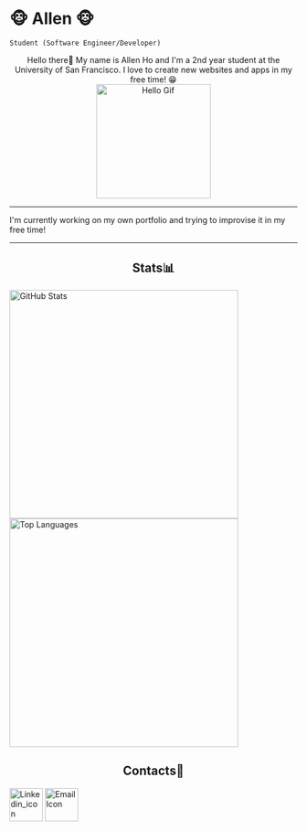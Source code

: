 # 🐵 Allen 🐵

`Student (Software Engineer/Developer)` 
<div align="center">
    Hello there👋 My name is Allen Ho and I'm a 2nd year student at the University of San Francisco. I love to create new websites and apps in my free time! 😁
    <br>
    <img align="center" src="https://media.tenor.com/CedXUNwq3fcAAAAi/tkthao219-bubududu.gif" alt="Hello Gif" title="Hello Gif" width="200" height="200"/>
    <br>
</div>

<hr>

<div>
    <p>I'm currently working on my own portfolio and trying to improvise it in my free time!</p>
</div>
<!-- <hr>

<div>

## About Me 👓
 <ul>
    <li style="font-family: Comic Sans MS">I love to play Video Games 🎮</li>
    <li style="font-family: Comic Sans MS">I drink a lot of Coffee ☕ </li>
 </ul>
</div> -->

<hr>

<h2 align="center"> Stats📊 </h2>
<div>
    <img src="https://github-readme-stats.vercel.app/api?username=AllenHo2&show_icons=true&theme=radical" alt="GitHub Stats" width="400">
    <img src="https://github-readme-stats.vercel.app/api/top-langs/?username=AllenHo2&layout=compact" alt="Top Languages" width="400">
</div>

<h2 align="center"> Contacts📧 </h2>

<div>
    <a href="https://www.linkedin.com/in/allen-ho-b67a6725b/"><img width="58" alt="Linkedin_icon" src="https://github.com/AllenHo2/project02-Elevator/assets/112123839/38209676-0df8-4cdf-a99e-e172deb63854" href="https://www.linkedin.com/in/allen-ho-b67a6725b/"></img></a>
    <a href="mailto:allenho2242004@gmail.com"> <img width="58" alt="Email Icon" src="https://github.com/AllenHo2/My-Portfolio/assets/112123839/50d74f81-1d61-4fa9-953f-aa70eedbc2c3"></img></a>
</div>



<!--
**AllenHo2/AllenHo2** is a ✨ _special_ ✨ repository because its `README.md` (this file) appears on your GitHub profile.

Here are some ideas to get you started:

- 🔭 I’m currently working on ...
- 🌱 I’m currently learning ...
- 👯 I’m looking to collaborate on ...
- 🤔 I’m looking for help with ...
- 💬 Ask me about ...
- 📫 How to reach me: ...
- 😄 Pronouns: ...
- ⚡ Fun fact: ...
-->
